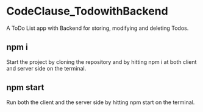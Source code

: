 # CodeClause_TodowithBackend
A ToDo List app with Backend for storing, modifying and deleting Todos.

## npm i
Start the project by cloning the repository and by hitting npm i at both client and server side on the terminal.

## npm start
Run both the client and the server side by hitting npm start on the terminal.
